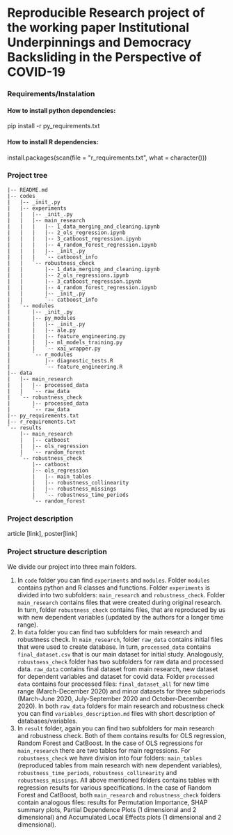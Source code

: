 # Reproducible Research project of the working paper **Institutional Underpinnings and Democracy Backsliding in the Perspective of COVID-19**

### Requirements/Instalation
#### How to install python dependencies:
pip install -r py_requirements.txt

#### How to install R dependencies:
install.packages(scan(file = "r_requirements.txt", what = character()))

### Project tree
```
|-- README.md
|-- codes
|   |-- _init_.py
|   |-- experiments
|   |   |-- _init_.py
|   |   |-- main_research
|   |   |   |-- 1_data_merging_and_cleaning.ipynb
|   |   |   |-- 2_ols_regression.ipynb
|   |   |   |-- 3_catboost_regression.ipynb
|   |   |   |-- 4_random_forest_regression.ipynb
|   |   |   |-- _init_.py
|   |   |   `-- catboost_info
|   |   `-- robustness_check
|   |       |-- 1_data_merging_and_cleaning.ipynb
|   |       |-- 2_ols_regressions.ipynb
|   |       |-- 3_catboost_regression.ipynb
|   |       |-- 4_random_forest_regression.ipynb
|   |       |-- _init_.py
|   |       `-- catboost_info
|   `-- modules
|       |-- _init_.py
|       |-- py_modules
|       |   |-- _init_.py
|       |   |-- ale.py
|       |   |-- feature_engineering.py
|       |   |-- ml_models_training.py
|       |   `-- xai_wrapper.py
|       `-- r_modules
|           |-- diagnostic_tests.R
|           `-- feature_engineering.R
|-- data
|   |-- main_research
|   |   |-- processed_data
|   |   `-- raw_data
|   `-- robustness_check
|       |-- processed_data
|       `-- raw_data
|-- py_requirements.txt
|-- r_requirements.txt
`-- results
    |-- main_research
    |   |-- catboost
    |   |-- ols_regression
    |   `-- random_forest
    `-- robustness_check
        |-- catboost
        |-- ols_regression
        |   |-- main_tables
        |   |-- robustness_collinearity
        |   |-- robustness_missings
        |   `-- robustness_time_periods
        `-- random_forest
```

### Project description
article [link], poster[link]

### Project structure description
We divide our project into three main folders.
1) In `code` folder you can find `experiments` and `modules`. Folder `modules` contains python and R classes and functions. Folder `experiments` is divided into two subfolders: `main_research` and `robustness_check`. Folder `main_research` contains files that were created during original research. In turn, folder `robustness_check` contains files, that are reproduced by us with new dependent variables (updated by the authors for a longer time range).
2) In `data` folder you can find two subfolders for main research and robustness check. In `main_research`, folder `raw_data` contains initial files that were used to create database. In turn, `processed_data` contains `final_dataset.csv` that is our main dataset for initial study. Analogously, `robustness_check` folder has two subfolders for raw data and processed data. `raw_data` contains final dataset from main research, new dataset for dependent variables and dataset for covid data. Folder `processed data` contains four processed files: `final_dataset_all` for new time range (March-December 2020) and minor datasets for three subperiods (March-June 2020, July-September 2020 and October-December 2020). In both `raw_data` folders for main research and robustness check you can find `variables_description.md` files with short description of databases/variables.
3) In `result` folder, again you can find two subfolders for main research and robustness check. Both of them contains results for OLS regression, Random Forest and CatBoost. In the case of OLS regressions for `main_research` there are two tables for main regressions. For `robustness_check` we have division into four folders: `main_tables` (reproduced tables from main research with new dependent variables), `robustness_time_periods`, `robustness_collinearity` and `robustness_missings`. All above mentioned folders contains tables with regression results for various specifications. In the case of Random Forest and CatBoost, both `main_research` and `robustness_check` folders contain analogous files: results for Permutation Importance, SHAP summary plots, Partial Dependence Plots (1 dimensional and 2 dimensional) and Accumulated Local Effects plots (1 dimensional and 2 dimensional).

